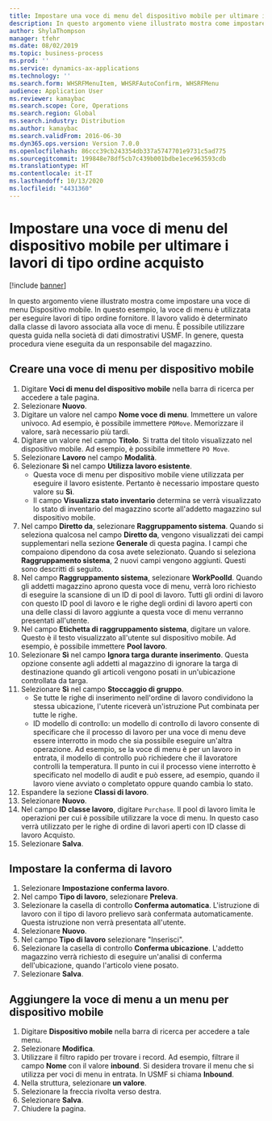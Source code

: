 ```yaml
---
title: Impostare una voce di menu del dispositivo mobile per ultimare i lavori di tipo ordine acquisto
description: In questo argomento viene illustrato mostra come impostare una voce di menu Dispositivo mobile.
author: ShylaThompson
manager: tfehr
ms.date: 08/02/2019
ms.topic: business-process
ms.prod: ''
ms.service: dynamics-ax-applications
ms.technology: ''
ms.search.form: WHSRFMenuItem, WHSRFAutoConfirm, WHSRFMenu
audience: Application User
ms.reviewer: kamaybac
ms.search.scope: Core, Operations
ms.search.region: Global
ms.search.industry: Distribution
ms.author: kamaybac
ms.search.validFrom: 2016-06-30
ms.dyn365.ops.version: Version 7.0.0
ms.openlocfilehash: 86ccc39cb243354db337a5747701e9731c5ad775
ms.sourcegitcommit: 199848e78df5cb7c439b001bdbe1ece963593cdb
ms.translationtype: HT
ms.contentlocale: it-IT
ms.lasthandoff: 10/13/2020
ms.locfileid: "4431360"
---
```

# <a name="set-up-a-mobile-device-menu-item-for-completing-work-of-type-purchase-order"></a>Impostare una voce di menu del dispositivo mobile per ultimare i lavori di tipo ordine acquisto

[!include [banner](../../includes/banner.md)]

In questo argomento viene illustrato mostra come impostare una voce di menu Dispositivo mobile. In questo esempio, la voce di menu è utilizzata per eseguire lavori di tipo ordine fornitore. Il lavoro valido è determinato dalla classe di lavoro associata alla voce di menu. È possibile utilizzare questa guida nella società di dati dimostrativi USMF. In genere, questa procedura viene eseguita da un responsabile del magazzino.


## <a name="create-a-mobile-device-menu-item"></a>Creare una voce di menu per dispositivo mobile
1. Digitare **Voci di menu del dispositivo mobile** nella barra di ricerca per accedere a tale pagina.
2. Selezionare **Nuovo**.
3. Digitare un valore nel campo **Nome voce di menu**. Immettere un valore univoco. Ad esempio, è possibile immettere `POMove`. Memorizzare il valore, sarà necessario più tardi.  
4. Digitare un valore nel campo **Titolo**. Si tratta del titolo visualizzato nel dispositivo mobile. Ad esempio, è possibile immettere `PO Move`.  
5. Selezionare **Lavoro** nel campo **Modalità**.
6. Selezionare **Sì** nel campo **Utilizza lavoro esistente**.
    - Questa voce di menu per dispositivo mobile viene utilizzata per eseguire il lavoro esistente. Pertanto è necessario impostare questo valore su **Sì**.  
    - Il campo **Visualizza stato inventario** determina se verrà visualizzato lo stato di inventario del magazzino scorte all'addetto magazzino sul dispositivo mobile.  
7. Nel campo **Diretto da**, selezionare **Raggruppamento sistema**. Quando si seleziona qualcosa nel campo **Diretto da**, vengono visualizzati dei campi supplementari nella sezione **Generale** di questa pagina. I campi che compaiono dipendono da cosa avete selezionato. Quando si seleziona **Raggruppamento sistema**, 2 nuovi campi vengono aggiunti. Questi sono descritti di seguito.  
8. Nel campo **Raggruppamento sistema**, selezionare **WorkPoolId**. Quando gli addetti magazzino aprono questa voce di menu, verrà loro richiesto di eseguire la scansione di un ID di pool di lavoro. Tutti gli ordini di lavoro con questo ID pool di lavoro e le righe degli ordini di lavoro aperti con una delle classi di lavoro aggiunte a questa voce di menu verranno presentati all'utente.  
9. Nel campo **Etichetta di raggruppamento sistema**, digitare un valore. Questo è il testo visualizzato all'utente sul dispositivo mobile. Ad esempio, è possibile immettere **Pool lavoro**.  
10. Selezionare **Sì** nel campo **Ignora targa durante inserimento**. Questa opzione consente agli addetti al magazzino di ignorare la targa di destinazione quando gli articoli vengono posati in un'ubicazione controllata da targa.  
11. Selezionare **Sì** nel campo **Stoccaggio di gruppo**.
    - Se tutte le righe di inserimento nell'ordine di lavoro condividono la stessa ubicazione, l'utente riceverà un'istruzione Put combinata per tutte le righe. 
    - ID modello di controllo: un modello di controllo di lavoro consente di specificare che il processo di lavoro per una voce di menu deve essere interrotto in modo che sia possibile eseguire un'altra operazione. Ad esempio, se la voce di menu è per un lavoro in entrata, il modello di controllo può richiedere che il lavoratore controlli la temperatura. Il punto in cui il processo viene interrotto è specificato nel modello di audit e può essere, ad esempio, quando il lavoro viene avviato o completato oppure quando cambia lo stato.  
12. Espandere la sezione **Classi di lavoro**.
13. Selezionare **Nuovo**.
14. Nel campo **ID classe lavoro**, digitare `Purchase`. Il pool di lavoro limita le operazioni per cui è possibile utilizzare la voce di menu. In questo caso verrà utilizzato per le righe di ordine di lavori aperti con ID classe di lavoro Acquisto.  
15. Selezionare **Salva**.

## <a name="set-up-work-confirmation"></a>Impostare la conferma di lavoro
1. Selezionare **Impostazione conferma lavoro**.
2. Nel campo **Tipo di lavoro**, selezionare **Preleva**.
3. Selezionare la casella di controllo **Conferma automatica**. L'istruzione di lavoro con il tipo di lavoro prelievo sarà confermata automaticamente. Questa istruzione non verrà presentata all'utente.  
4. Selezionare **Nuovo**.
5. Nel campo **Tipo di lavoro** selezionare "Inserisci".
6. Selezionare la casella di controllo **Conferma ubicazione**. L'addetto magazzino verrà richiesto di eseguire un'analisi di conferma dell'ubicazione, quando l'articolo viene posato.  
7. Selezionare **Salva**.

## <a name="add-the-menu-item-to-a-mobile-device-menu"></a>Aggiungere la voce di menu a un menu per dispositivo mobile
1. Digitare **Dispositivo mobile** nella barra di ricerca per accedere a tale menu.
2. Selezionare **Modifica**.
3. Utilizzare il filtro rapido per trovare i record. Ad esempio, filtrare il campo **Nome** con il valore **inbound**. Si desidera trovare il menu che si utilizza per voci di menu in entrata. In USMF si chiama **Inbound**.  
4. Nella struttura, selezionare **un valore**.
5. Selezionare la freccia rivolta verso destra.
6. Selezionare **Salva**.
7. Chiudere la pagina.
